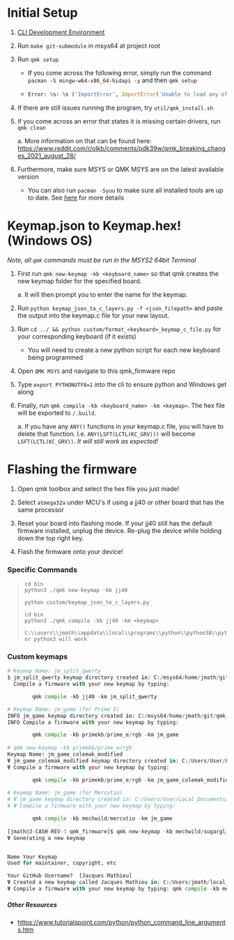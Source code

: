 # Initial Setup
1. [CLI Development Environment](../docs/cli_development.md)
2. Run `make git-submodule` in msys64 at project root
3. Run `qmk setup`
    - If you come across the following error, simply run the command `pacman -S mingw-w64-x86_64-hidapi -y` and then `qmk setup`
    - ``` python
      Error: %s: %s ('ImportError', ImportError('Unable to load any of the following libraries:libhidapi-hidraw.so libhidapi-hidraw.so.0 libhidapi-libusb.so libhidapi-libusb.so.0 libhidapi-iohidmanager.so libhidapi-iohidmanager.so.0 libhidapi.dylib hidapi.dll libhidapi-0.dll'))
4. If there are still issues running the program, try `util/qmk_install.sh`
5. If you come across an error that states it is missing certain drivers, run `qmk clean`

    a. More information on that can be found here: https://www.reddit.com/r/olkb/comments/pdk39w/qmk_breaking_changes_2021_august_28/
6. Furthermore, make sure MSYS or QMK MSYS are on the latest available version
   - You can also run `pacman -Syuu` to make sure all installed tools are up to date. See [here](https://www.msys2.org/wiki/MSYS2-installation/) for more details
    
# Keymap.json to Keymap.hex! (Windows OS)
_Note, all `qmk` commands must be run in the MSYS2 64bit Terminal_
1. First run `qmk new-keymap -kb <keyboard_name>` so that qmk creates the new keymap folder for the specified board.

    a. It will then prompt you to enter the name for the keymap.

1. Run `python keymap_json_to_c_layers.py -f <json_filepath>` and paste the output into the keymap.c file for your new layout.

1. Run `cd ../ && python custom/format_<keyboard>_keymap_c_file.py` for your corresponding keyboard (if it exists)
   - You will need to create a new python script for each new keyboard being programmed

1. Open `QMK MSYS` and navigate to this qmk_firmware repo

1. Type `export PYTHONUTF8=1` into the cli to ensure python and Windows get along

1. Finally, run `qmk compile -kb <keyboard_name> -km <keymap>`. The hex file will be exported to `/.build`.
    
    a. If you have any `ANY()` functions in your keymap.c file, you will have to delete that function. I.e. 
    `ANY(LSFT(LCTL(KC_GRV)))` will become `LSFT(LCTL(KC_GRV))`. _It will still work as expected!_
    
# Flashing the firmware
1. Open qmk toolbox and select the hex file you just made!

2. Select `atmega32a` under MCU's if using a jj40 or other board that has the same processor

3. Reset your board into flashing mode. If your jj40 still has the default firmware installed, unplug the device. 
Re-plug the device while holding down the top right key.

4. Flash the firmware onto your device!

### Specific Commands
> ``` 
> cd bin
> python3 ./qmk new-keymap -kb jj40
> 
> python custom/keymap_json_to_c_layers.py
> 
> cd bin
> python3 ./qmk compile -kb jj40 -km <keymap>
> 
> C:\\users\\jmath\\appdata\\local\\programs\\python\\python38\\python.exe or python3 will work
> ```

### Custom keymaps
``` python
# Keymap Name: jm_split_qwerty
$ jm_split_qwerty keymap directory created in: C:/msys64/home/jmath/git/qmk_firmware/keyboards/jj40/keymaps/jm_split_qwerty
  Compile a firmware with your new keymap by typing:

        qmk compile -kb jj40 -km jm_split_qwerty

# Keymap Name: jm_game (for Prime E)
INFO jm_game keymap directory created in: C:/msys64/home/jmath/git/qmk_firmware/keyboards/primekb/prime_e/keymaps/jm_game
INFO Compile a firmware with your new keymap by typing:

        qmk compile -kb primekb/prime_e/rgb -km jm_game
        
# qmk new-keymap -kb primekb/prime_e/rgb
Keymap Name: jm_game_colemak_modified
Ψ jm_game_colemak_modified keymap directory created in: C:/Users/User/Local_Documents/git/qmk_firmware/keyboards/primekb/prime_e/keymaps/jm_game_colemak_modified
Ψ Compile a firmware with your new keymap by typing:

        qmk compile -kb primekb/prime_e/rgb -km jm_game_colemak_modified
        
# Keymap Name: jm_game (for Mercutio)
# Ψ jm_game keymap directory created in: C:/Users/User/Local_Documents/git/qmk_firmware/keyboards/mechwild/mercutio/keymaps/jm_game
# Ψ Compile a firmware with your new keymap by typing:

        qmk compile -kb mechwild/mercutio -km jm_game
        
[jmath@J-CASH-REV-3 qmk_firmware]$ qmk new-keymap -kb mechwild/sugarglider
Ψ Generating a new keymap


Name Your Keymap
Used for maintainer, copyright, etc

Your GitHub Username?  [Jacques Mathieu]
Ψ Created a new keymap called Jacques Mathieu in: C:/Users/jmath/local_documents/git/qmk_firmware/keyboards/mechwild/sugarglider/keymaps/Jacques Mathieu.
Ψ Compile a firmware with your new keymap by typing: qmk compile -kb mechwild/sugarglider/wide_oled/f401 -km Jacques_Mathieu.
```

##### Other Resources
- https://www.tutorialspoint.com/python/python_command_line_arguments.htm
